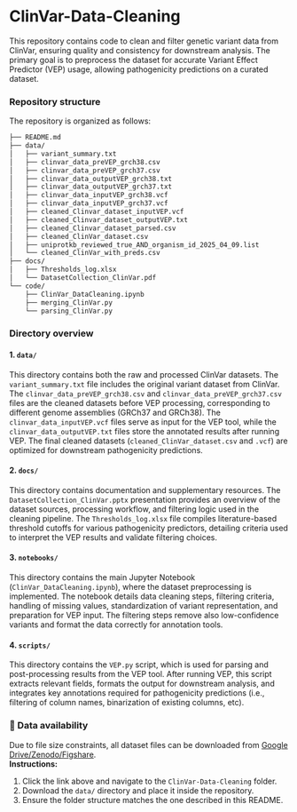 # ClinVar-Data-Cleaning

This repository contains code to clean and filter genetic variant data from ClinVar, ensuring quality and consistency for downstream analysis. The primary goal is to preprocess the dataset for accurate Variant Effect Predictor (VEP) usage, allowing pathogenicity predictions on a curated dataset.


### Repository structure

The repository is organized as follows:
```bash
├── README.md
├── data/
│   ├── variant_summary.txt
│   ├── clinvar_data_preVEP_grch38.csv
│   ├── clinvar_data_preVEP_grch37.csv
│   ├── clinvar_data_outputVEP_grch38.txt
│   ├── clinvar_data_outputVEP_grch37.txt
│   ├── clinvar_data_inputVEP_grch38.vcf
│   ├── clinvar_data_inputVEP_grch37.vcf
│   ├── cleaned_Clinvar_dataset_inputVEP.vcf
│   ├── cleaned_Clinvar_dataset_outputVEP.txt
│   ├── cleaned_Clinvar_dataset_parsed.csv
│   ├── cleaned_ClinVar_dataset.csv
│   ├── uniprotkb_reviewed_true_AND_organism_id_2025_04_09.list
│   └── cleaned_ClinVar_with_preds.csv
├── docs/
│   ├── Thresholds_log.xlsx
│   └── DatasetCollection_ClinVar.pdf
└── code/
    ├── ClinVar_DataCleaning.ipynb
    ├── merging_ClinVar.py
    └── parsing_ClinVar.py
```

### Directory overview

#### 1. `data/`

This directory contains both the raw and processed ClinVar datasets. The `variant_summary.txt` file includes the original variant dataset from ClinVar. The `clinvar_data_preVEP_grch38.csv` and `clinvar_data_preVEP_grch37.csv` files are the cleaned datasets before VEP processing, corresponding to different genome assemblies (GRCh37 and GRCh38). The `clinvar_data_inputVEP.vcf` files serve as input for the VEP tool, while the `clinvar_data_outputVEP.txt` files store the annotated results after running VEP. The final cleaned datasets (`cleaned_ClinVar_dataset.csv` and `.vcf`) are optimized for downstream pathogenicity predictions.


#### 2. `docs/`

This directory contains documentation and supplementary resources. The `DatasetCollection_ClinVar.pptx` presentation provides an overview of the dataset sources, processing workflow, and filtering logic used in the cleaning pipeline. The `Thresholds_log.xlsx` file compiles literature-based threshold cutoffs for various pathogenicity predictors, detailing criteria used to interpret the VEP results and validate filtering choices.


#### 3. `notebooks/`

This directory contains the main Jupyter Notebook (`ClinVar_DataCleaning.ipynb`), where the dataset preprocessing is implemented. The notebook details data cleaning steps, filtering criteria, handling of missing values, standardization of variant representation, and preparation for VEP input. The filtering steps remove also low-confidence variants and format the data correctly for annotation tools.


#### 4. `scripts/`

This directory contains the `VEP.py` script, which is used for parsing and post-processing results from the VEP tool. After running VEP, this script extracts relevant fields, formats the output for downstream analysis, and integrates key annotations required for pathogenicity predictions (i.e., filtering of column names, binarization of existing columns, etc).


### 🔗 Data availability
Due to file size constraints, all dataset files can be downloaded from [Google Drive/Zenodo/Figshare](linkhere!!).  
**Instructions:**
 1. Click the link above and navigate to the `ClinVar-Data-Cleaning` folder.
 2. Download the `data/` directory and place it inside the repository.
 3. Ensure the folder structure matches the one described in this README.
